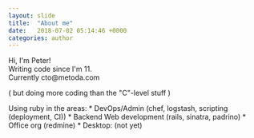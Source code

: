 ```yaml
---
layout: slide
title:  "About me"
date:   2018-07-02 05:14:46 +0000
categories: author
---
```


<section markdown="1">
Hi, I'm Peter!
</section>

<section markdown="1">
Writing code since I'm 11.
</section>
<section markdown="1">
Currently cto@metoda.com

( but doing more coding than the "C"-level stuff )
</section>

<section markdown="1">
Using ruby in the areas:
  * DevOps/Admin (chef, logstash, scripting (deployment, CI))
  * Backend Web development (rails, sinatra, padrino)
  * Office org (redmine)
  * Desktop: (not yet)
</section>
